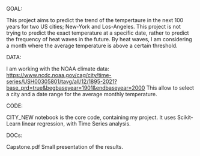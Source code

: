 GOAL:

This project aims to predict the trend of the tempertaure in the next 100 years for two US cities; New-York and Los-Angeles. This project is not trying to predict the exact temperature at a specific date, rather to predict the frequency of heat waves in the future. By heat waves, I am considering a month where the average temperature is above a certain threshold.

DATA:

I am working with the NOAA climate data:
https://www.ncdc.noaa.gov/cag/city/time-series/USH00305801/tavg/all/12/1895-2021?base_prd=true&begbaseyear=1901&endbaseyear=2000
This allow to select a city and a date range for the average monthly temperature.

CODE:

CITY_NEW notebook is the core code, containing my project. It uses Scikit-Learn linear regression, with Time Series analysis.

DOCs:

Capstone.pdf
Small presentation of the results.

